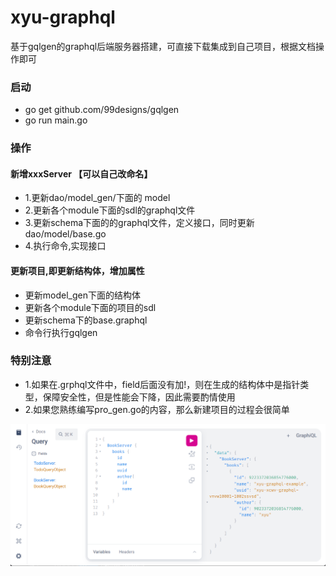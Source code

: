 # xyu-graphql
基于gqlgen的graphql后端服务器搭建，可直接下载集成到自己项目，根据文档操作即可

### 启动
+ go get github.com/99designs/gqlgen
+ go run main.go

### 操作
#### 新增xxxServer 【可以自己改命名】
+ 1.更新dao/model_gen/下面的 model
+ 2.更新各个module下面的sdl的graphql文件
+ 3.更新schema下面的的graphql文件，定义接口，同时更新dao/model/base.go
+ 4.执行命令,实现接口
#### 更新项目,即更新结构体，增加属性
+ 更新model_gen下面的结构体
+ 更新各个module下面的项目的sdl
+ 更新schema下的base.graphql
+ 命令行执行gqlgen

### 特别注意
+ 1.如果在.grphql文件中，field后面没有加!，则在生成的结构体中是指针类型，保障安全性，但是性能会下降，因此需要酌情使用
+ 2.如果您熟练编写pro_gen.go的内容，那么新建项目的过程会很简单

![img.png](assets/img.png)
